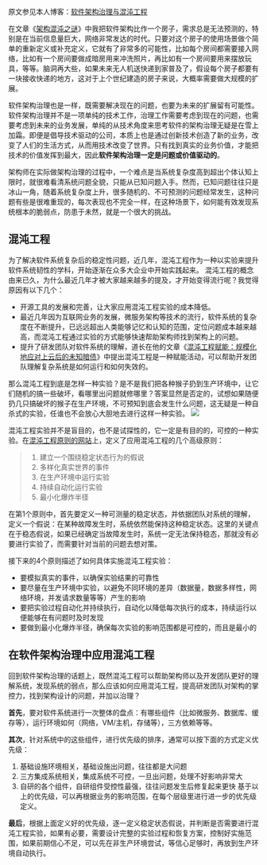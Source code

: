 原文参见本人博客：[软件架构治理与混沌工程](https://www.maguangguang.xyz/apply-chaos-engineering-in-architecture-governance)

在文章《[架构混沌之谜](https://www.maguangguang.xyz/architecture-chaos-mystery)》中我把软件架构比作一个房子，需求总是无法预测的，特别是在当前信息量巨大，网络非常发达的时代。只要对这个房子的使用场景做个简单的重新定义或补充定义，它就有了非常多的可能性，比如每个房间都需要接入网络，比如有一个房间要做成暗房用来冲洗照片，再比如有一个房间要用来摆放玩具，等等。脑洞再大些，如果未来无人机送快递到家普及了，假设每个房子都要有一块接收快递的地方，这对于上个世纪建造的房子来说，大概率需要做大规模的扩展。

软件架构治理也是一样，既需要解决现在的问题，也要为未来的扩展留有可能性。软件架构治理并不是一项单纯的技术工作，治理工作需要考虑到现在的问题，也需要考虑到未来的业务发展，单纯的从技术角度来思考软件的架构治理无疑是在雪上加霜。即便是倡导技术驱动的公司，本质上也是通过创新技术创造了新的业务，改变了人们的生活方式，从而用技术改变了世界。只有找到真实的业务价值，才能把技术的价值发挥到最大，因此**软件架构治理一定是问题或价值驱动的**。

架构师在实际做架构治理的过程中，一个难点是当系统复杂度高到超出个体认知上限时，就很难看清系统问题全貌，只能从已知问题入手。然而，已知问题往往只是冰山一角，随着系统复杂度上升，很多随机的、不可预测的问题经常发生，这种问题有些是很难重现的，每次表现也不完全一样，在这种场景下，如何能有效发现系统根本的脆弱点，防患于未然，就是一个很大的挑战。

## 混沌工程
为了解决软件系统复杂后的稳定性问题，近几年，混沌工程作为一种以实验来提升软件系统韧性的学科，开始逐渐在众多大企业中开始实践起来。 混沌工程的概念由来已久，为什么最近几年才被大家越来越多的提及，才开始变得流行呢？我觉得原因有以下几个：
- 开源工具的发展和完善，让大家应用混沌工程实验的成本降低。
- 最近几年因为互联网业务的发展，微服务架构等技术的流行，软件系统的复杂度在不断提升，已远远超出人类能够记忆和认知的范围，定位问题成本越来越高，而混沌工程通过实验的方式能够快速帮助架构师找到架构上的问题。
- 提升了研发团队对软件系统的理解，道长在他的文章《[混沌工程赋能：规模化地应对上云后的未知暗债](https://www.jianshu.com/p/4adaba07f855)》中提出混沌工程是一种赋能活动，可以帮助开发团队理解复杂系统是如何运行和如何失效的。

那么混沌工程到底是怎样一种实验？是不是我们把各种猴子扔到生产环境中，让它们随机的搞一些破坏，看哪里出问题就修哪里？答案显然是否定的，试想如果随便扔几只搞破坏的猴子在生产环境，不可预知到底会发生什么问题，这无疑是一种自杀式的实验，任谁也不会放心大胆地去进行这样一种实验。
![](./_image/2022-01-19-23-22-05.jpg)

混沌工程实验并不是盲目的，也不是试探性的，它一定是有目的的，可控的一种实验。在[混沌工程原则的网站](https://principlesofchaos.org/zh/)上，定义了应用混沌工程的几个高级原则：
> 1. 建立一个围绕稳定状态行为的假说
> 2. 多样化真实世界的事件
> 3. 在生产环境中运行实验
> 4. 持续自动化运行实验
> 5. 最小化爆炸半径

在第1个原则中，首先要定义一种可测量的稳定状态，并依据团队对系统的理解，定义一个假说：在某种故障发生时，系统依然能保持这种稳定状态。这里的关键点在于稳态假说，如果已经确定当故障发生时，系统一定无法保持稳态，那就没有必要进行实验了，而需要针对当前的问题去想对策。

接下来的4个原则描述了如何具体实施混沌工程实验：
- 要模拟真实的事件，以确保实验结果的可靠性
- 要尽量在生产环境中实验，以避免不同环境的差异（数据量，数据多样性，网络环境，并发请求数量等等）产生的影响
- 要把实验过程自动化并持续执行，自动化以降低每次执行的成本，持续运行以便能够在有问题时及时发现
- 要做到最小化爆炸半径，确保每次实验的影响范围都是可控的，而且是最小的

## 在软件架构治理中应用混沌工程
回到软件架构治理的话题上，既然混沌工程可以帮助架构师以及开发团队更好的理解系统，发现系统的弱点，那么应该如何应用混沌工程，提高研发团队对架构的掌控力，找到架构设计的问题，并加以治理？

**首先**，要对软件系统进行一次整体的盘点：有哪些组件（比如微服务、数据库、缓存等），运行环境如何（网络，VM/主机，存储等），三方依赖等等。

**其次**，针对系统中的这些组件，进行优先级的排序，通常可以按下面的方式定义优先级：
1. 基础设施环境相关，基础设施出问题，往往都是大问题
2. 三方集成系统相关，集成系统不可控，一旦出问题，处理不好影响非常大
3. 自研的各个组件，自研组件受控性最强，往往问题发生后修复起来更快
基于以上的优先级，可以再根据业务的影响范围，在每个层级里进行进一步的优先级定义。

**最后**，根据上面定义好的优先级，逐一定义稳定状态假说，并判断是否需要进行混沌工程实验，如果有必要，需要设计完整的实验过程和恢复方案，控制好实施范围，如果前期信心不足，可以先在非生产环境尝试，等信心足够时，再放到生产环境自动执行。
